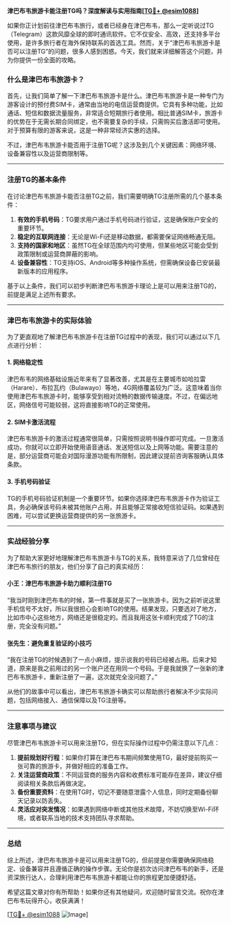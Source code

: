 **津巴布韦旅游卡能注册TG吗？深度解读与实用指南[[TG💪+ @esim1088](https://t.me/s/esim1088)]**

如果你正计划前往津巴布韦旅行，或者已经身在津巴布韦，那么一定听说过TG（Telegram）这款风靡全球的即时通讯软件。它不仅安全、高效，还支持多平台使用，是许多旅行者在海外保持联系的首选工具。然而，关于“津巴布韦旅游卡是否可以注册TG”的问题，很多人感到困惑。今天，我们就来详细解答这个问题，并为你提供一份全面的攻略。

### 什么是津巴布韦旅游卡？

首先，让我们简单了解一下津巴布韦旅游卡是什么。津巴布韦旅游卡是一种专门为游客设计的预付费SIM卡，通常由当地的电信运营商提供。它具有多种功能，比如通话、短信和数据流量服务，非常适合短期旅行者使用。相比普通SIM卡，旅游卡的优势在于无需长期合同绑定，也不需要复杂的手续，只需购买后激活即可使用。对于预算有限的游客来说，这是一种非常经济实惠的选择。

不过，津巴布韦旅游卡能否用于注册TG呢？这涉及到几个关键因素：网络环境、设备兼容性以及运营商限制等。

---

### 注册TG的基本条件

在讨论津巴布韦旅游卡能否注册TG之前，我们需要明确TG注册所需的几个基本条件：

1. **有效的手机号码**：TG要求用户通过手机号码进行验证，这是确保账户安全的重要环节。
2. **稳定的互联网连接**：无论是Wi-Fi还是移动数据，都需要保证网络畅通无阻。
3. **支持的国家和地区**：虽然TG在全球范围内均可使用，但某些地区可能会受到政策限制或运营商屏蔽的影响。
4. **设备兼容性**：TG支持iOS、Android等多种操作系统，但需确保设备已安装最新版本的应用程序。

基于以上条件，我们可以初步判断津巴布韦旅游卡理论上是可以用来注册TG的，前提是满足上述所有要求。

---

### 津巴布韦旅游卡的实际体验

为了更直观地了解津巴布韦旅游卡在注册TG过程中的表现，我们可以通过以下几点进行分析：

#### 1. 网络稳定性
津巴布韦的网络基础设施近年来有了显著改善，尤其是在主要城市如哈拉雷（Harare）、布拉瓦约（Bulawayo）等地，4G网络覆盖较为广泛。这意味着当你使用津巴布韦旅游卡时，能够享受到相对流畅的数据传输速度。不过，在偏远地区，网络信号可能较弱，这将直接影响TG的正常使用。

#### 2. SIM卡激活流程
津巴布韦旅游卡的激活过程通常很简单，只需按照说明书操作即可完成。一旦激活成功，你就可以立即开始使用语音通话、发送短信以及上网等功能。需要注意的是，部分运营商可能会对国际漫游功能有所限制，因此建议提前咨询客服确认具体条款。

#### 3. 手机号码验证
TG的手机号码验证机制是一个重要环节。如果你选择津巴布韦旅游卡作为验证工具，务必确保该号码未被其他账户占用，并且能够正常接收短信验证码。如果遇到困难，可以尝试更换运营商提供的另一张旅游卡。

---

### 实战经验分享

为了帮助大家更好地理解津巴布韦旅游卡与TG的关系，我特意采访了几位曾经在津巴布韦旅行的朋友，他们分享了自己的真实经历：

#### 小王：津巴布韦旅游卡助力顺利注册TG
“我当时刚到津巴布韦的时候，第一件事就是买了一张旅游卡。因为之前听说这里手机信号不太好，所以我很担心会影响TG的使用。结果发现，只要选对了地方，比如市中心这些地方，网络还是很稳定的。而且我用这张卡顺利完成了TG的注册，完全没有问题。”

#### 张先生：避免重复验证的小技巧
“我在注册TG的时候遇到了一点小麻烦，提示说我的号码已经被占用。后来才知道，原来是我之前用过的另一个账户还在用同一个号码。于是我就换了一张新的津巴布韦旅游卡，重新注册了一遍，这次就完全没问题了。”

从他们的故事中可以看出，津巴布韦旅游卡确实可以帮助旅行者解决不少实际问题，包括网络接入、通信保障以及TG注册等。

---

### 注意事项与建议

尽管津巴布韦旅游卡可以用来注册TG，但在实际操作过程中仍需注意以下几点：

1. **提前规划好行程**：如果你打算在津巴布韦期间频繁使用TG，最好提前购买一张可靠的旅游卡，并做好相应的准备工作。
2. **关注运营商政策**：不同运营商的服务内容和收费标准可能存在差异，建议仔细阅读相关条款后再做决定。
3. **备份重要资料**：在使用TG时，切记不要随意泄露个人信息，同时定期备份聊天记录以防丢失。
4. **灵活应对突发情况**：如果遇到网络中断或其他技术故障，不妨切换至Wi-Fi环境，或者联系当地的技术支持团队寻求帮助。

---

### 总结

综上所述，津巴布韦旅游卡是可以用来注册TG的，但前提是你需要确保网络稳定、设备兼容并且遵循正确的操作步骤。无论你是初次访问津巴布韦的新手，还是资深旅行达人，合理利用津巴布韦旅游卡都能让你的旅程更加便捷舒适。

希望这篇文章对你有所帮助！如果你还有其他疑问，欢迎随时留言交流。祝你在津巴布韦玩得开心，收获满满！

[[TG💪+ @esim1088](https://t.me/s/esim1088) ![Image](https://i.postimg.cc/4NQfJmqS/Snipaste-2025-05-13-00-14-12.png)]